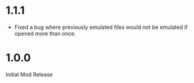 # 1.1.1

- Fixed a bug where previously emulated files would not be emulated if opened more than once.

# 1.0.0

Initial Mod Release